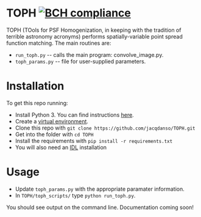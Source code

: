 # TOPH [![BCH compliance](https://bettercodehub.com/edge/badge/jacqdanso/TOPH?branch=main&token=c71d7fd00b87246bc0dd9ce8469379d245b7096d)](https://bettercodehub.com/)

TOPH (TOols for PSF Homogenization, in keeping with the tradition of terrible astronomy acronyms) performs spatially-variable point spread function matching. The main routines are:

* `run_toph.py` -- calls the main program: convolve_image.py.
* `toph_params.py` -- file for user-supplied parameters.

# Installation

To get this repo running:

* Install Python 3.  You can find instructions [here](https://wiki.python.org/moin/BeginnersGuide/Download).
* Create a [virtual environment](https://docs.python.org/3/library/venv.html).
* Clone this repo with `git clone https://github.com/jacqdanso/TOPH.git`
* Get into the folder with `cd TOPH`
* Install the requirements with `pip install -r requirements.txt`
* You will also need an [IDL](https://www.l3harrisgeospatial.com/Software-Technology/IDL) installation

# Usage

* Update `toph_params.py` with the appropriate paramater information.
* In `TOPH/toph_scripts/` type `python run_toph.py`.

You should see output on the command line. Documentation coming soon!
